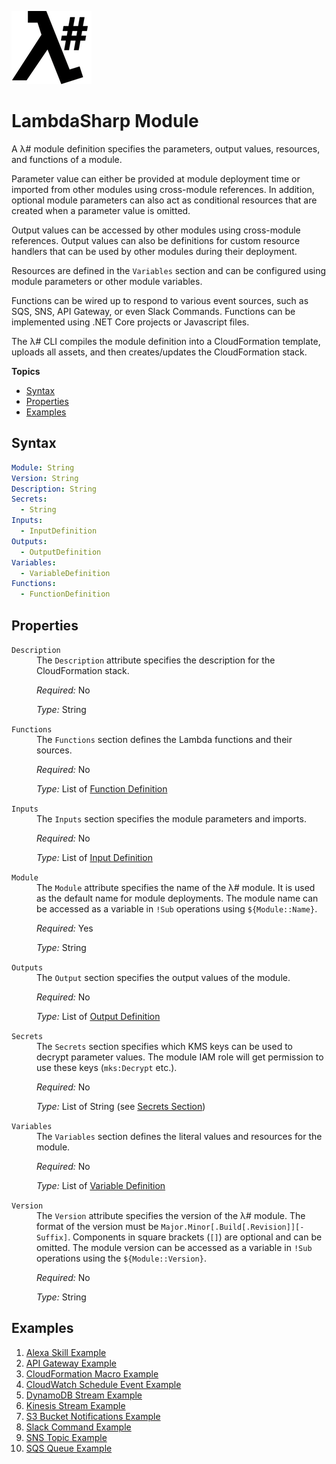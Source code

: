 ![λ#](LambdaSharp_v2_small.png)

# LambdaSharp Module

A λ# module definition specifies the parameters, output values, resources, and functions of a module.

Parameter value can either be provided at module deployment time or imported from other modules using cross-module references. In addition, optional module parameters can also act as conditional resources that are created when a parameter value is omitted.

Output values can be accessed by other modules using cross-module references. Output values can also be definitions for custom resource handlers that can be used by other modules during their deployment.

Resources are defined in the `Variables` section and can be configured using module parameters or other module variables.

Functions can be wired up to respond to various event sources, such as SQS, SNS, API Gateway, or even Slack Commands. Functions can be implemented using .NET Core projects or Javascript files.

The λ# CLI compiles the module definition into a CloudFormation template, uploads all assets, and then creates/updates the CloudFormation stack.

__Topics__
* [Syntax](#syntax)
* [Properties](#properties)
* [Examples](#examples)

## Syntax

```yaml
Module: String
Version: String
Description: String
Secrets:
  - String
Inputs:
  - InputDefinition
Outputs:
  - OutputDefinition
Variables:
  - VariableDefinition
Functions:
  - FunctionDefinition
```

## Properties

<dl>

<dt><code>Description</code></dt>
<dd>
The <code>Description</code> attribute specifies the description for the CloudFormation stack.

<i>Required:</i> No

<i>Type:</i> String
</dd>

<dt><code>Functions</code></dt>
<dd>
The <code>Functions</code> section defines the Lambda functions and their sources.

<i>Required:</i> No

<i>Type:</i> List of [Function Definition](Module-Function.md)
</dd>

<dt><code>Inputs</code></dt>
<dd>
The <code>Inputs</code> section specifies the module parameters and imports.

<i>Required:</i> No

<i>Type:</i> List of [Input Definition](Module-Inputs.md)
</dd>

<dt><code>Module</code></dt>
<dd>
The <code>Module</code> attribute specifies the name of the λ# module. It is used as the default name for module deployments. The module name can be accessed as a variable in <code>!Sub</code> operations using <code>${Module::Name}</code>.

<i>Required:</i> Yes

<i>Type:</i> String
</dd>

<dt><code>Outputs</code></dt>
<dd>
The <code>Output</code> section specifies the output values of the module.

<i>Required:</i> No

<i>Type:</i> List of [Output Definition](Module-Outputs.md)
</dd>

<dt><code>Secrets</code></dt>
<dd>
The <code>Secrets</code> section specifies which KMS keys can be used to decrypt parameter values. The module IAM role will get permission to use these keys (<code>mks:Decrypt</code> etc.).

<i>Required:</i> No

<i>Type:</i> List of String (see [Secrets Section](Module-Secrets.md))
</dd>

<dt><code>Variables</code></dt>
<dd>
The <code>Variables</code> section defines the literal values and resources for the module.

<i>Required:</i> No

<i>Type:</i> List of [Variable Definition](Module-Variables.md)
</dd>

<dt><code>Version</code></dt>
<dd>
The <code>Version</code> attribute specifies the version of the λ# module. The format of the version must be <code>Major.Minor[.Build[.Revision]][-Suffix]</code>. Components in square brackets (<code>[]</code>) are optional and can be omitted. The module version can be accessed as a variable in <code>!Sub</code> operations using the <code>${Module::Version}</code>.

<i>Required:</i> No

<i>Type:</i> String
</dd>

</dl>

## Examples

1. [Alexa Skill Example](../Samples/AlexaSample/)
1. [API Gateway Example](../Samples/ApiSample/)
1. [CloudFormation Macro Example](../Samples/MacroSample/)
1. [CloudWatch Schedule Event Example](../Samples/ScheduleSample/)
1. [DynamoDB Stream Example](../Samples/DynamoDBSample/)
1. [Kinesis Stream Example](../Samples/KinesisSample/)
1. [S3 Bucket Notifications Example](../Samples/S3Sample/)
1. [Slack Command Example](../Samples/SlackCommandSample/)
1. [SNS Topic Example](../Samples/SnsSample/)
1. [SQS Queue Example](../Samples/SqsSample/)